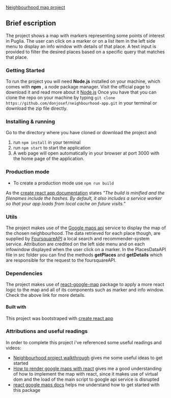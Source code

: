 [Neighbourhood map project](http://donjosef.github.io/React-neighbourhood-map)

## Brief escription

The project shows a map with markers representing some points of interest in Puglia. The user can click on a marker or on a list item in the left side menu to display an info window with details of that place. A text input is provided to filter the desired places based on a specific query that matches that place.

### Getting Started

To run the project you will need **Node.js** installed on your machine, which comes with **npm** , a node package manager. 
Visit the official page to download it and read more about it [Node.js](https://nodejs.org/it/)
Once you have that you can clone the repo on your machine by typing `git clone https://github.com/donjosef/neighbourhood-app.git` in your terminal or download the zip file directly.

### Installing & running

Go to the directory where you have cloned or download the project and: 

1. run `npm install` in your terminal
2. run `npm start` to start the application
3. A web page will open automatically in your browser at port 3000 with the home page of the application.

### Production mode

* To create a production mode use `npm run build`

As the [create react app documentation](https://github.com/facebook/create-react-app#npm-run-build-or-yarn-build) states *"The build is minified and the filenames include the hashes.
By default, it also includes a service worker so that your app loads from local cache on future visits."*



### Utils

The project makes use of the [Google maps api](https://developers.google.com/maps/documentation/javascript/tutorial) service to display the map of the chosen neighbourhood.
The data retrieved for each place though, are supplied by [FoursquareAPI](https://developer.foursquare.com/) a local search and recommender-system service. Attribution are credited on the left side menu and on each infowindow displayed when the user click on a marker.
In the PlacesDataAPI file in src folder you can find the methods **getPlaces** and **getDetails** which are responsible for the request to the foursquareAPI.

### Dependencies

The project makes use of [react-google-map](https://www.npmjs.com/package/react-google-maps) package to apply a more react logic to the map and all of its components such as marker and info window. Check the above link for more details.

#### Built with

This project was bootstraped with [create react app](https://github.com/facebook/create-react-app)

### Attributions and useful readings

In order to complete this project i've referenced some useful readings and videos:

* [Neighbourhood project walkthrough](https://www.youtube.com/watch?v=Uw5Ij56RhME&t=10296s) gives me some useful ideas to get started
* [How to render google maps with react](https://www.klaasnotfound.com/2016/11/06/making-google-maps-work-with-react/) gives me a good understanding of how to implement the map with react, since it makes use of virtual dom and the load of the main script to google api service is disrupted
* [react google maps docs](https://tomchentw.github.io/react-google-maps/#introduction) helps me understand how to get started with this package












